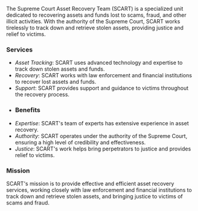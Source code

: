 The Supreme Court Asset Recovery Team (SCART) is a specialized unit dedicated to recovering assets and funds lost to scams, fraud, and other illicit activities. With the authority of the Supreme Court, SCART works tirelessly to track down and retrieve stolen assets, providing justice and relief to victims.
### Services
- *Asset Tracking*: SCART uses advanced technology and expertise to track down stolen assets and funds.
- *Recovery*: SCART works with law enforcement and financial institutions to recover lost assets and funds.
- *Support*: SCART provides support and guidance to victims throughout the recovery process.
- ### Benefits
- *Expertise*: SCART's team of experts has extensive experience in asset recovery.
- *Authority*: SCART operates under the authority of the Supreme Court, ensuring a high level of credibility and effectiveness.
- *Justice*: SCART's work helps bring perpetrators to justice and provides relief to victims.
### Mission
SCART's mission is to provide effective and efficient asset recovery services, working closely with law enforcement and financial institutions to track down and retrieve stolen assets, and bringing justice to victims of scams and fraud.
